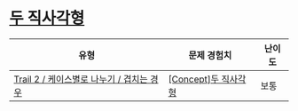 # [두 직사각형](https://www.codetree.ai/trails/complete/curated-cards/intro-two-rectangles)

|유형|문제 경험치|난이도|
|---|---|---|
|[Trail 2 / 케이스별로 나누기 / 겹치는 경우](https://www.codetree.ai/trail-info/novice-mid/)|[[Concept]두 직사각형](https://www.codetree.ai/trails/complete/curated-cards/intro-two-rectangles/)|보통|

